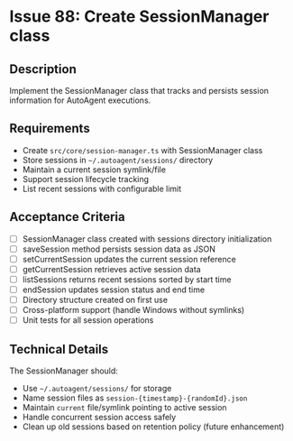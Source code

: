 # Issue 88: Create SessionManager class

## Description
Implement the SessionManager class that tracks and persists session information for AutoAgent executions.

## Requirements
- Create `src/core/session-manager.ts` with SessionManager class
- Store sessions in `~/.autoagent/sessions/` directory
- Maintain a current session symlink/file
- Support session lifecycle tracking
- List recent sessions with configurable limit

## Acceptance Criteria
- [ ] SessionManager class created with sessions directory initialization
- [ ] saveSession method persists session data as JSON
- [ ] setCurrentSession updates the current session reference
- [ ] getCurrentSession retrieves active session data
- [ ] listSessions returns recent sessions sorted by start time
- [ ] endSession updates session status and end time
- [ ] Directory structure created on first use
- [ ] Cross-platform support (handle Windows without symlinks)
- [ ] Unit tests for all session operations

## Technical Details
The SessionManager should:
- Use `~/.autoagent/sessions/` for storage
- Name session files as `session-{timestamp}-{randomId}.json`
- Maintain `current` file/symlink pointing to active session
- Handle concurrent session access safely
- Clean up old sessions based on retention policy (future enhancement)